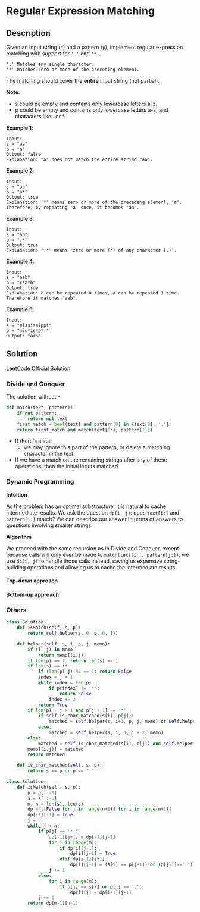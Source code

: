 # Regular Expression Matching

## Description

Given an input string (`s`) and a pattern (`p`), implement regular expression matching with support for `'.'` and `'*'`.
```
'.' Matches any single character.
'*' Matches zero or more of the preceding element.
```

The matching should cover the **entire** input string (not partial).

**Note**:

* s could be empty and contains only lowercase letters a-z.
* p could be empty and contains only lowercase letters a-z, and characters like . or *.

**Example 1**:
```
Input:
s = "aa"
p = "a"
Output: false
Explanation: "a" does not match the entire string "aa".
```

**Example 2**:
```
Input:
s = "aa"
p = "a*"
Output: true
Explanation: '*' means zero or more of the precedeng element, 'a'. Therefore, by repeating 'a' once, it becomes "aa".
```

**Example 3**:
```
Input:
s = "ab"
p = ".*"
Output: true
Explanation: ".*" means "zero or more (*) of any character (.)".
```

**Example 4**:
```
Input:
s = "aab"
p = "c*a*b"
Output: true
Explanation: c can be repeated 0 times, a can be repeated 1 time. Therefore it matches "aab".
```

**Example 5**:
```
Input:
s = "mississippi"
p = "mis*is*p*."
Output: false
```

## Solution

[LeetCode Official Solution](https://leetcode.com/problems/regular-expression-matching/solution/)

### Divide and Conquer

The solution without `*`

```python
def match(text, pattern):
    if not pattern:
        return not text
    first_match = bool(text) and pattern[0] in {text[0], '.'}
    return first_match and match(text[1:], pattern[1:])
```

* If there's a star
    * we may ignore this part of the pattern, or delete a matching character in the text
* If we have a match on the remaining strings after any of these operations, then the initial inputs matched

### Dynamic Programming

**Intuition**

As the problem has an optimal substructure, it is natural to cache intermediate results. We ask the question `dp(i, j)`: does `text[i:]` and `pattern[j:]` match? We can describe our answer in terms of answers to questions involving smaller strings.

**Algorithm**

We proceed with the same recursion as in Divide and Conquer, except because calls will only ever be made to `match(text[i:], pattern[j:])`, we use `dp(i, j)` to handle those calls instead, saving us expensive string-building operations and allowing us to cache the intermediate results.

#### Top-down approach

#### Bottom-up approach

### Others

```python
class Solution:
    def isMatch(self, s, p):
        return self.helper(s, 0, p, 0, {})

    def helper(self, s, i, p, j, memo):
        if (i, j) in memo:
            return memo[(i,j)]
        if len(p) == j: return len(s) == i
        if len(s) == i:
            if (len(p)-j) %2 == 1: return False
            index = j + 1
            while index < len(p) :
                if p[index] != '*':
                    return False
                index += 2
            return True
        if len(p) - j > 1 and p[j + 1] == '*' :
            if self.is_char_matched(s[i], p[j]):
                matched = self.helper(s, i+1, p, j, memo) or self.helper(s, i , p , j + 2, memo)
            else:
                matched = self.helper(s, i, p, j + 2, memo)
        else:
            matched = self.is_char_matched(s[i], p[j]) and self.helper(s, i + 1, p, j + 1, memo)
        memo[(i,j)] = matched
        return matched

    def is_char_matched(self, s, p):
        return s == p or p == "."
```

```python
class Solution:
    def isMatch(self, s, p):
        p = p[::-1]
        s = s[::-1]
        m, n = len(s), len(p)
        dp = [[False for j in range(n+1)] for i in range(m+1)]
        dp[-1][-1] = True
        j = 0
        while j < n:
            if p[j] == '*':
                dp[-1][j+1] = dp[-1][j-1]
                for i in range(m):
                    if dp[i][j-1]:
                        dp[i][j+1] = True
                    elif dp[i-1][j+1]:
                        dp[i][j+1] = (s[i] == p[j+1]) or (p[j+1]=='.')
                j += 1
            else:
                for i in range(m):
                    if p[j] == s[i] or p[j] == '.':
                        dp[i][j] = dp[i-1][j-1]
            j += 1
        return dp[m-1][n-1]
```